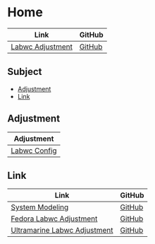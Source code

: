 

# Home

| Link | GitHub |
| ---- | ------ |
| [Labwc Adjustment](https://samwhelp.github.io/labwc-adjustment/) | [GitHub](https://github.com/samwhelp/labwc-adjustment) |




## Subject

* [Adjustment](#adjustment)
* [Link](#link)




## Adjustment

| Adjustment |
| -------- |
| [Labwc Config](https://github.com/samwhelp/labwc-adjustment/tree/main/prototype/main/labwc-config/Main) |




## Link

| Link | GitHub |
| ---- | ------ |
| [System Modeling](https://samwhelp.github.io/system-modeling/) | [GitHub](https://github.com/samwhelp/system-modeling) |
| [Fedora Labwc Adjustment](https://samwhelp.github.io/fedora-labwc-adjustment/) | [GitHub](https://github.com/samwhelp/fedora-labwc-adjustment) |
| [Ultramarine Labwc Adjustment](https://samwhelp.github.io/ultramarine-labwc-adjustment/) | [GitHub](https://github.com/samwhelp/ultramarine-labwc-adjustment) |
